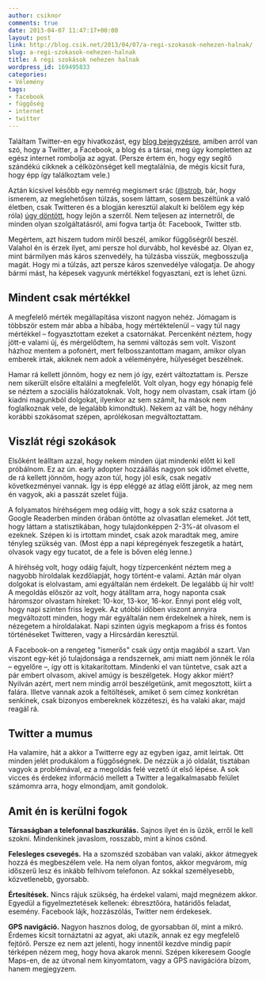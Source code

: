 ```yaml
---
author: csiknor
comments: true
date: 2013-04-07 11:47:17+00:00
layout: post
link: http://blog.csik.net/2013/04/07/a-regi-szokasok-nehezen-halnak/
slug: a-regi-szokasok-nehezen-halnak
title: A régi szokások nehezen halnak
wordpress_id: 169495833
categories:
- Vélemény
tags:
- facebook
- függőség
- internet
- twitter
---
```


Találtam Twitter-en egy hivatkozást, egy [blog bejegyzésre](http://voyager.blog.hu/2013/04/03/62_iszindroma), amiben arról van szó, hogy a Twitter, a Facebook, a blog és a társai, meg úgy kompletten az egész internet rombolja az agyat. (Persze értem én, hogy egy segítő szándékú cikknek a célközönséget kell megtalálnia, de mégis kicsit fura, hogy épp így találkoztam vele.)

Aztán kicsivel később egy nemrég megismert srác ([@strob](http://twitter.com/strob), bár, hogy ismerem, az meglehetősen túlzás, sosem láttam, sosem beszéltünk a való életben, csak Twitteren és a blogján keresztül alakult ki belőlem egy kép róla) [úgy döntött](http://www.stro-b.com/gondolkodom/digitalis-eletmodvaltas/), hogy lejön a szerről. Nem teljesen az internetről, de minden olyan szolgáltatásról, ami fogva tartja őt: Facebook, Twitter stb.

Megértem, azt hiszem tudom miről beszél, amikor függőségről beszél. Valahol én is érzek ilyet, ami persze hol durvább, hol kevésbé az. Olyan ez, mint bármilyen más káros szenvedély, ha túlzásba visszük, megbosszulja magát. Hogy mi a túlzás, azt persze káros szenvedélye válogatja. De ahogy bármi mást, ha képesek vagyunk mértékkel fogyasztani, ezt is lehet űzni.


## Mindent csak mértékkel


A megfelelő mérték megállapítása viszont nagyon nehéz. Jómagam is többször estem már abba a hibába, hogy mértéktelenül – vagy túl nagy mértékkel – fogyasztottam ezeket a csatornákat. Percenként néztem, hogy jött-e valami új, és mérgelődtem, ha semmi változás sem volt. Viszont házhoz mentem a pofonért, mert felbosszantottam magam, amikor olyan emberek írtak, akiknek nem adok a véleményére, hülyeséget beszélnek.

Hamar rá kellett jönnöm, hogy ez nem jó így, ezért változtattam is. Persze nem sikerült elsőre eltalálni a megfelelőt. Volt olyan, hogy egy hónapig felé se néztem a szociális hálózatoknak. Volt, hogy nem olvastam, csak írtam (jó kiadni magunkból dolgokat, ilyenkor az sem számít, ha mások nem foglalkoznak vele, de legalább kimondtuk). Nekem az vált be, hogy néhány korábbi szokásomat szépen, aprólékosan megváltoztattam.


## Viszlát régi szokások


Elsőként leálltam azzal, hogy nekem minden újat mindenki előtt ki kell próbálnom. Ez az ún. early adopter hozzáállás nagyon sok időmet elvette, de rá kellett jönnöm, hogy azon túl, hogy jól esik, csak negatív következményei vannak. Így is épp eléggé az átlag előtt járok, az meg nem én vagyok, aki a passzát szelet fújja.

A folyamatos híréhségem meg odáig vitt, hogy a sok száz csatorna a Google Readerben minden órában öntötte az olvasatlan elemeket. Jót tett, hogy láttam a statisztikában, hogy tulajdonképpen 2-3%-át olvasom el ezeknek. Szépen ki is irtottam mindet, csak azok maradtak meg, amire tényleg szükség van. (Most épp a napi képregények feszegetik a határt, olvasok vagy egy tucatot, de a fele is bőven elég lenne.)

A híréhség volt, hogy odáig fajult, hogy tízpercenként néztem meg a nagyobb híroldalak kezdőlapját, hogy történt-e valami. Aztán már olyan dolgokat is elolvastam, ami egyáltalán nem érdekelt. De legalább új hír volt! A megoldás először az volt, hogy átálltam arra, hogy naponta csak háromszor olvastam híreket: 10-kor, 13-kor, 16-kor. Ennyi pont elég volt, hogy napi szinten friss legyek. Az utóbbi időben viszont annyira megváltozott minden, hogy már egyáltalán nem érdekelnek a hírek, nem is nézegetem a híroldalakat. Napi szinten úgyis megkapom a friss és fontos történéseket Twitteren, vagy a Hírcsárdán keresztül.

A Facebook-on a rengeteg "ismerős" csak úgy ontja magából a szart. Van viszont egy-két jó tulajdonsága a rendszernek, ami miatt nem jönnék le róla – egyelőre –, így ott is kitakarítottam. Mindenki el van tüntetve, csak azt a pár embert olvasom, akivel amúgy is beszélgetek. Hogy akkor miért? Nyilván azért, mert nem mindig arról beszélgetünk, amit megosztott, kiírt a falára. Illetve vannak azok a feltöltések, amiket ő sem címez konkrétan senkinek, csak bizonyos embereknek közzéteszi, és ha valaki akar, majd reagál rá.


## Twitter a mumus


Ha valamire, hát a akkor a Twitterre egy az egyben igaz, amit leírtak. Ott minden jelét produkálom a függőségnek. De nézzük a jó oldalát, tisztában vagyok a problémával, ez a megoldás felé vezető út első lépése. A sok vicces és érdekez információ mellett a Twitter a legalkalmasabb felület számomra arra, hogy elmondjam, amit gondolok.


## Amit én is kerülni fogok


**Társaságban a telefonnal baszkurálás.** Sajnos ilyet én is űzök, erről le kell szokni. Mindenkinek javaslom, rosszabb, mint a kínos csönd.

**Felesleges csevegés.** Ha a szomszéd szobában van valaki, akkor átmegyek hozzá és megbeszélem vele. Ha nem olyan fontos, akkor megvárom, míg időszerű lesz és inkább felhívom telefonon. Az sokkal személyesebb, közvetlenebb, gyorsabb.

**Értesítések.** Nincs rájuk szükség, ha érdekel valami, majd megnézem akkor. Egyedül a figyelmeztetések kellenek: ébresztőóra, határidős feladat, esemény. Facebook lájk, hozzászólás, Twitter nem érdekesek.

**GPS navigáció.** Nagyon hasznos dolog, de gyorsabban öl, mint a mikró. Érdemes kicsit tornáztatni az agyat, aki utazik, annak ez egy megfelelő fejtörő. Persze ez nem azt jelenti, hogy innentől kezdve mindig papír térképen nézem meg, hogy hova akarok menni. Szépen kikeresem Google Maps-en, de az útvonal nem kinyomtatom, vagy a GPS navigációra bízom, hanem megjegyzem.
